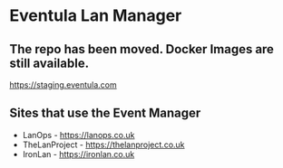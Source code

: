 # Eventula Lan Manager

## The repo has been moved. Docker Images are still available.


https://staging.eventula.com


## Sites that use the Event Manager

- LanOps - https://lanops.co.uk
- TheLanProject - https://thelanproject.co.uk
- IronLan - https://ironlan.co.uk

